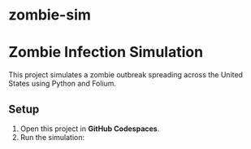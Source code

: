 # zombie-sim
# Zombie Infection Simulation

This project simulates a zombie outbreak spreading across the United States using Python and Folium.

## Setup

1. Open this project in **GitHub Codespaces**.
2. Run the simulation:

